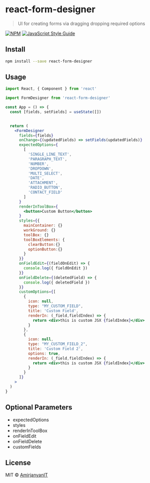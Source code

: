 # react-form-designer

> UI for creating forms via dragging dropping required options

[![NPM](https://img.shields.io/npm/v/react-form-designer.svg)](https://www.npmjs.com/package/react-form-designer) [![JavaScript Style Guide](https://img.shields.io/badge/code_style-standard-brightgreen.svg)](https://standardjs.com)

## Install

```bash
npm install --save react-form-designer
```

## Usage

```jsx
import React, { Component } from 'react'

import FormDesigner from 'react-form-designer'

const App = () => {
  const [fields, setFields] = useState([])
  

  return (
    <FormDesigner 
      fields={fields} 
      onChange={(updatedFields) => setFields(updatedFields)}
      expectedOptions={
        [
          'SINGLE_LINE_TEXT',
          'PARAGRAPH_TEXT',
          'NUMBER',
          'DROPDOWN',
          'MULTI_SELECT',
          'DATE',
          'ATTACHMENT',
          'RADIO_BUTTON',
          'CONTACT_FIELD'
        ]
      }
      renderInToolBox={
        <button>Custom Button</button>
      }
      styles={{
        mainContainer: {}
        workGround: {}
        toolBox: {}
        toolBoxElements: {
          clearButton:{}
          optionButton:{}
        }
      }}
      onFieldEdit={(fieldOnEdit) => {
        console.log({ fieldOnEdit })
      }}
      onFieldDelete={(deletedField) => {
        console.log({ deletedField })
      }}
      customOptions={[
        {
          icon: null,
          type: "MY_CUSTOM_FIELD",
          title: 'Custom Field',
          renderIn: (_field,fieldIndex) => {
            return <div>this is custom JSX {fieldIndex}</div>
          }
        },
        {
          icon: null,
          type: "MY_CUSTOM_FIELD_2",
          title: 'Custom Field 2',
          options: true,
          renderIn: (_field,fieldIndex) => {
            return <div>this is custom JSX {fieldIndex}</div>
          }
        }
      ]}
    >
  )
}
```

## Optional Parameters

- expectedOptions
- styles
- renderInToolBox
- onFieldEdit
- onFieldDelete
- customFields
## License

MIT © [AmirjanyanIT](https://github.com/AmirjanyanIT)
